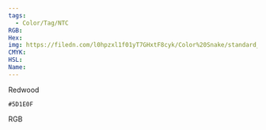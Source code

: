 ```yaml
---
tags:
  - Color/Tag/NTC
RGB:
Hex:
img: https://filedn.com/l0hpzxl1f01yT7GHxtF8cyk/Color%20Snake/standard_csv_to_svg//5D1E0F.svg
CMYK:
HSL:
Name:
---
```

Redwood
```palette
#5D1E0F
```
RGB
